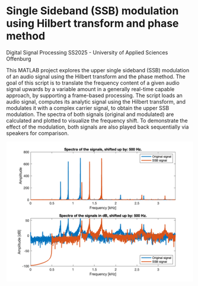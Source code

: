 # Single Sideband (SSB) modulation using Hilbert transform and phase method

Digital Signal Processing SS2025 - University of Applied Sciences Offenburg

This MATLAB project explores the upper single sideband (SSB) modulation of an audio signal using the Hilbert transform and the phase method.
The goal of this script is to translate the frequency content of a given audio signal upwards by a variable amount in a generally real-time capable approach, by supporting a frame-based processing.
The script loads an audio signal, computes its analytic signal using the Hilbert transform, and modulates it with a complex carrier signal, to obtain the upper SSB modulation.
The spectra of both signals (original and modulated) are calculated and plotted to visualize the frequency shift.
To demonstrate the effect of the modulation, both signals are also played back sequentially via speakers for comparison.

![Example Plot of spectra](spectra_example.png)
